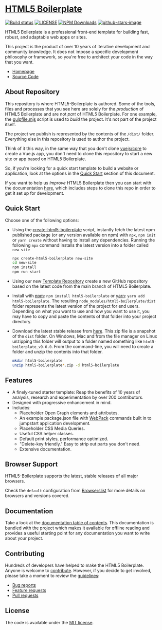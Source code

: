 # [HTML5 Boilerplate](https://html5boilerplate.com/)

[![Build status](https://github.com/h5bp/html5-boilerplate/workflows/Build%20status/badge.svg)](https://github.com/h5bp/html5-boilerplate/actions?query=workflow%3A%22Build+status%22+branch%3Amain)
[![LICENSE](https://img.shields.io/badge/license-MIT-lightgrey.svg)](https://github.com/h5bp/html5-boilerplate/blob/main/LICENSE.txt)
[![NPM Downloads](https://img.shields.io/npm/dt/html5-boilerplate.svg)](https://www.npmjs.com/package/html5-boilerplate)
[![github-stars-image](https://img.shields.io/github/stars/h5bp/html5-boilerplate.svg?label=github%20stars)](https://github.com/h5bp/html5-boilerplate)

HTML5 Boilerplate is a professional front-end template for building
fast, robust, and adaptable web apps or sites.

This project is the product of over 10 years of iterative development and
community knowledge. It does not impose a specific development
philosophy or framework, so you're free to architect your code in the
way that you want.

- [Homepage](https://html5boilerplate.com/)
- [Source Code](https://github.com/h5bp/html5-boilerplate)

## About Repository

This repository is where HTML5-Boilerplate is authored. Some of the tools,
files and processes that you see here are solely for the _production_ of
HTML5 Boilerplate and are not _part_ of HTML5 Boilerplate. For one example, the
[gulpfile.mjs](https://github.com/h5bp/html5-boilerplate/blob/main/gulpfile.mjs)
script is used to _build_ the project. It's not part of the project itself.

The project we publish is represented by the contents of the `/dist/`
folder. Everything else in this repository is used to author the project.

Think of it this way, in the same way that you don't clone [vuejs/core](https://github.com/vuejs/core)
to create a Vue.js app, you don't need to clone this repository to start a new
site or app based on HTML5 Boilerplate.

So, if you're looking for a quick start template to build a website or
application, look at the options in the
[Quick Start](https://github.com/h5bp/html5-boilerplate#quick-start) section of this document.

If you want to help us _improve_ HTML5 Boilerplate then you can start with the documentation [here](.github/CONTRIBUTING.md), which includes steps to clone this repo in order to get it set up for development.

## Quick Start

Choose one of the following options:

- Using the [create-html5-boilerplate](https://github.com/h5bp/create-html5-boilerplate)
  script, instantly fetch the latest npm published package (or any version
  available on npm) with `npx`, `npm init` or `yarn create` without having to
  install any dependencies. Running the following `npx` command installs the
  latest version into a folder called `new-site`

  ```bash
  npx create-html5-boilerplate new-site
  cd new-site
  npm install
  npm run start
  ```

- Using our new [Template Repository](https://github.com/h5bp/html5-boilerplate-template)
  create a new GitHub repository based on the latest code from the main branch of HTML5
  Boilerplate.

- Install with [npm](https://www.npmjs.com/): `npm install html5-boilerplate`
  or [yarn](https://yarnpkg.com/): `yarn add html5-boilerplate`. The resulting
  `node_modules/html5-boilerplate/dist` folder represents the latest version of
  the project for end users. Depending on what you want to use and how you want
  to use it, you may have to copy and paste the contents of that folder into
  your project directory.

- Download the latest stable release from
  [here](https://github.com/h5bp/html5-boilerplate/releases/download/v9.0.0/html5-boilerplate_v9.0.0.zip). This zip file is a
  snapshot of the `dist` folder. On Windows, Mac and from the file manager on
  Linux unzipping this folder will output to a folder named something like
  `html5-boilerplate_v9.0.0`. From the command-line, you will need to create a
  folder and unzip the contents into that folder.

  ```bash
  mkdir html5-boilerplate
  unzip html5-boilerplate*.zip -d html5-boilerplate
  ```

## Features

- A finely-tuned starter template: Reap the benefits of 10 years of analysis,
  research and experimentation by over 200 contributors.
- Designed with progressive enhancement in mind.
- Includes:
  - Placeholder Open Graph elements and attributes.
  - An example package.json file with [WebPack](https://webpack.js.org/) commands
    built in to jumpstart application development.
  - Placeholder CSS Media Queries.
  - Useful CSS helper classes.
  - Default print styles, performance optimized.
  - "Delete-key friendly." Easy to strip out parts you don't need.
  - Extensive documentation.

## Browser Support

HTML5-Boilerplate supports the latest, stable releases of all major browsers.

Check the `default` configuration from [Browserslist](https://browsersl.ist/#q=defaults)
for more details on browsers and versions covered.

## Documentation

Take a look at the [documentation table of contents](docs/TOC.md). This
documentation is bundled with the project which makes it available for offline
reading and provides a useful starting point for any documentation you want to
write about your project.

## Contributing

Hundreds of developers have helped to make the HTML5 Boilerplate. Anyone is
welcome to [contribute](.github/CONTRIBUTING.md). However, if you decide to get
involved, please take a moment to review the [guidelines](.github/CONTRIBUTING.md):

- [Bug reports](.github/CONTRIBUTING.md#bugs)
- [Feature requests](.github/CONTRIBUTING.md#features)
- [Pull requests](.github/CONTRIBUTING.md#pull-requests)

## License

The code is available under the [MIT license](LICENSE.txt).
